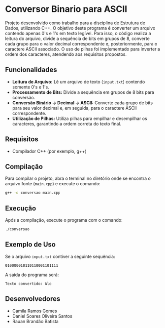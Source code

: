 # Conversor Binario para ASCII

Projeto desenvolvido como trabalho para a disciplina de Estrutura de Dados, utilizando C++. O objetivo deste programa é converter um arquivo contendo apenas 0's e 1's em texto legível. Para isso, o código realiza a leitura do arquivo, divide a sequência de bits em grupos de 8, converte cada grupo para o valor decimal correspondente e, posteriormente, para o caractere ASCII associado. O uso de pilhas foi implementado para inverter a ordem dos caracteres, atendendo aos requisitos propostos.

## Funcionalidades

- **Leitura de Arquivo:** Lê um arquivo de texto (`input.txt`) contendo somente 0's e 1's.
- **Processamento de Bits:** Divide a sequência em grupos de 8 bits para conversão.
- **Conversão Binário → Decimal → ASCII:** Converte cada grupo de bits para seu valor decimal e, em seguida, para o caractere ASCII correspondente.
- **Utilização de Pilhas:** Utiliza pilhas para empilhar e desempilhar os caracteres, garantindo a ordem correta do texto final.

## Requisitos

- Compilador C++ (por exemplo, g++)

## Compilação

Para compilar o projeto, abra o terminal no diretório onde se encontra o arquivo fonte (`main.cpp`) e execute o comando:

```bash
g++ -o conversao main.cpp
```

## Execução

Após a compilação, execute o programa com o comando:

```bash
./conversao
```

## Exemplo de Uso

Se o arquivo `input.txt` contiver a seguinte sequência:

```
010000010110110001101111
```

A saída do programa será:

```
Texto convertido: Alo
```

## Desenvolvedores

- Camila Ramos Gomes
- Daniel Soares Oliveira Santos
- Rauan Brandão Batista
